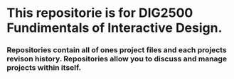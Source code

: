 # This repositorie is for DIG2500 Fundimentals of Interactive Design. 
### Repositories contain all of ones project files and each projects revison history. Repositories allow you to discuss and manage projects within itself. 
